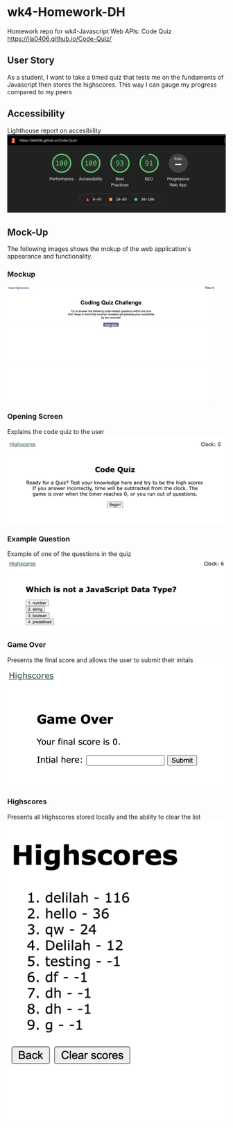 # wk4-Homework-DH
Homework repo for wk4-Javascript Web APIs: Code Quiz
https://ila0406.github.io/Code-Quiz/

## User Story
As a student, I want to take a timed quiz that tests me on the fundaments of Javascript then stores the highscores. This way I can gauge my progress compared to my peers

## Accessibility
Lighthouse report on accesibility
![Lighthouse](./assets/images/lighthouse.png)

## Mock-Up 

The following images shows the mokup of the web application's appearance and functionality. 

### Mockup
![mockup](./assets/images/mockup.gif)

### Opening Screen
Explains the code quiz to the user
![start](./assets/images/Instructions.png)

### Example Question
Example of one of the questions in the quiz
![question](./assets/images/Questions.png)

### Game Over
Presents the final score and allows the user to submit their initals
![gameover](./assets/images/GameOver.png)

### Highscores
Presents all Highscores stored locally and the ability to clear the list
![gameover](./assets/images/Highscores.png)
